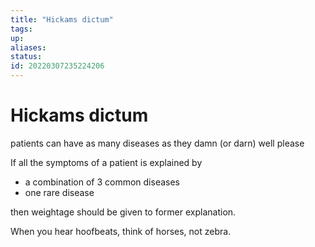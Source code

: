 ```yaml
---
title: "Hickams dictum"
tags:
up:
aliases:
status:
id: 20220307235224206
---
```


# Hickams dictum

patients can have as many diseases as they damn (or darn) well please

If all the symptoms of a patient is explained by
- a combination of 3 common diseases
- one rare disease

then weightage should be given to former explanation.

When you hear hoofbeats, think of horses, not zebra.